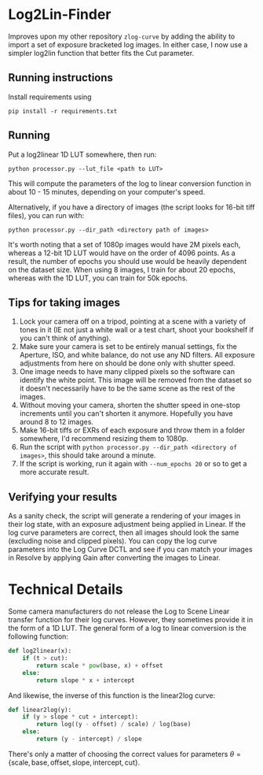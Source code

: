 # Log2Lin-Finder

Improves upon my other repository `zlog-curve` by adding the ability to import a set of exposure bracketed log images. In either case, I now use a simpler log2lin function that better fits the Cut parameter.

## Running instructions
Install requirements using
```
pip install -r requirements.txt
```

## Running
Put a log2linear 1D LUT somewhere, then run:
```
python processor.py --lut_file <path to LUT>
```
This will compute the parameters of the log to linear conversion function in about 10 - 15 minutes, depending on your computer's speed.

Alternatively, if you have a directory of images (the script looks for 16-bit tiff files), you can run with:
```
python processor.py --dir_path <directory path of images>
```

It's worth noting that a set of 1080p images would have 2M pixels each, whereas a 12-bit 1D LUT would have on the order of 4096 points. As a result, the number of epochs you should use would be heavily dependent on the dataset size. When using 8 images, I train for about 20 epochs, whereas with the 1D LUT, you can train for 50k epochs.

## Tips for taking images
1. Lock your camera off on a tripod, pointing at a scene with a variety of tones in it (IE not just a white wall or a test chart, shoot your bookshelf if you can't think of anything).
2. Make sure your camera is set to be entirely manual settings, fix the Aperture, ISO, and white balance, do not use any ND filters. All exposure adjustments from here on should be done only with shutter speed.
3. One image needs to have many clipped pixels so the software can identify the white point. This image will be removed from the dataset so it doesn't necessarily have to be the same scene as the rest of the images.
4. Without moving your camera, shorten the shutter speed in one-stop increments until you can't shorten it anymore. Hopefully you have around 8 to 12 images.
5. Make 16-bit tiffs or EXRs of each exposure and throw them in a folder somewhere, I'd recommend resizing them to 1080p.
6. Run the script with `python processor.py --dir_path <directory of images>`, this should take around a minute.
7. If the script is working, run it again with `--num_epochs 20` or so to get a more accurate result.

## Verifying your results
As a sanity check, the script will generate a rendering of your images in their log state, with an exposure adjustment being applied in Linear. If the log curve parameters are correct, then all images should look the same (excluding noise and clipped pixels). You can copy the log curve parameters into the Log Curve DCTL and see if you can match your images in Resolve by applying Gain after converting the images to Linear.

# Technical Details
Some camera manufacturers do not release the Log to Scene Linear transfer function for their log curves. However, they sometimes provide it in the form of a 1D LUT. The general form of a log to linear conversion is the following function:

```python
def log2linear(x):
    if (t > cut):
        return scale * pow(base, x) + offset
    else:
        return slope * x + intercept
```

And likewise, the inverse of this function is the linear2log curve:
```python
def linear2log(y):
    if (y > slope * cut + intercept):
        return log((y - offset) / scale) / log(base)
    else:
        return (y - intercept) / slope
```

There's only a matter of choosing the correct values for parameters $\theta = \{\text{scale}, \text{base}, \text{offset}, \text{slope}, \text{intercept}, \text{cut}\}$.